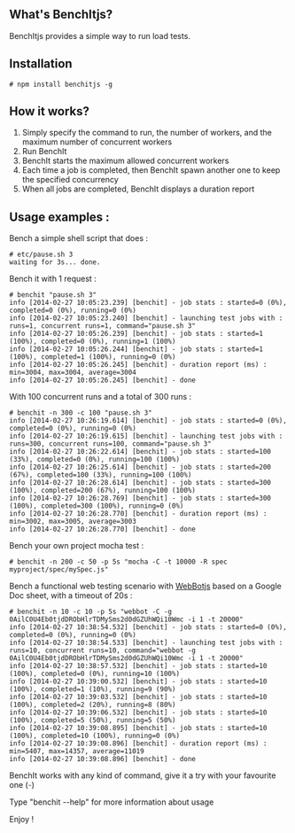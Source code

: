## What's BenchItjs?

BenchItjs provides a simple way to run load tests.

## Installation

    # npm install benchitjs -g

## How it works?

1. Simply specify the command to run, the number of workers, and the maximum number of concurrent workers
2. Run BenchIt
3. BenchIt starts the maximum allowed concurrent workers
4. Each time a job is completed, then BenchIt spawn another one to keep the specified concurrency
5. When all jobs are completed, BenchIt displays a duration report

## Usage examples :

Bench a simple shell script that does :

    # etc/pause.sh 3
    waiting for 3s... done.

Bench it with 1 request :

    # benchit "pause.sh 3"
    info [2014-02-27 10:05:23.239] [benchit] - job stats : started=0 (0%), completed=0 (0%), running=0 (0%)
    info [2014-02-27 10:05:23.240] [benchit] - launching test jobs with : runs=1, concurrent runs=1, command="pause.sh 3"
    info [2014-02-27 10:05:26.239] [benchit] - job stats : started=1 (100%), completed=0 (0%), running=1 (100%)
    info [2014-02-27 10:05:26.244] [benchit] - job stats : started=1 (100%), completed=1 (100%), running=0 (0%)
    info [2014-02-27 10:05:26.245] [benchit] - duration report (ms) : min=3004, max=3004, average=3004
    info [2014-02-27 10:05:26.245] [benchit] - done

With 100 concurrent runs and a total of 300 runs :

    # benchit -n 300 -c 100 "pause.sh 3"
    info [2014-02-27 10:26:19.614] [benchit] - job stats : started=0 (0%), completed=0 (0%), running=0 (0%)
    info [2014-02-27 10:26:19.615] [benchit] - launching test jobs with : runs=300, concurrent runs=100, command="pause.sh 3"
    info [2014-02-27 10:26:22.614] [benchit] - job stats : started=100 (33%), completed=0 (0%), running=100 (100%)
    info [2014-02-27 10:26:25.614] [benchit] - job stats : started=200 (67%), completed=100 (33%), running=100 (100%)
    info [2014-02-27 10:26:28.614] [benchit] - job stats : started=300 (100%), completed=200 (67%), running=100 (100%)
    info [2014-02-27 10:26:28.769] [benchit] - job stats : started=300 (100%), completed=300 (100%), running=0 (0%)
    info [2014-02-27 10:26:28.770] [benchit] - duration report (ms) : min=3002, max=3005, average=3003
    info [2014-02-27 10:26:28.770] [benchit] - done

Bench your own project mocha test :

    # benchit -n 200 -c 50 -p 5s "mocha -C -t 10000 -R spec myproject/spec/mySpec.js"

Bench a functional web testing scenario with [WebBotjs](https://github.com/openhoat/webbotjs) based on a Google Doc sheet, with a timeout of 20s :

    # benchit -n 10 -c 10 -p 5s "webbot -C -g 0AilC0U4Eb0tjdDRObHlrTDMySms2d0dGZUhWQi10Wmc -i 1 -t 20000"
    info [2014-02-27 10:38:54.532] [benchit] - job stats : started=0 (0%), completed=0 (0%), running=0 (0%)
    info [2014-02-27 10:38:54.533] [benchit] - launching test jobs with : runs=10, concurrent runs=10, command="webbot -g 0AilC0U4Eb0tjdDRObHlrTDMySms2d0dGZUhWQi10Wmc -i 1 -t 20000"
    info [2014-02-27 10:38:57.532] [benchit] - job stats : started=10 (100%), completed=0 (0%), running=10 (100%)
    info [2014-02-27 10:39:00.532] [benchit] - job stats : started=10 (100%), completed=1 (10%), running=9 (90%)
    info [2014-02-27 10:39:03.532] [benchit] - job stats : started=10 (100%), completed=2 (20%), running=8 (80%)
    info [2014-02-27 10:39:06.532] [benchit] - job stats : started=10 (100%), completed=5 (50%), running=5 (50%)
    info [2014-02-27 10:39:08.895] [benchit] - job stats : started=10 (100%), completed=10 (100%), running=0 (0%)
    info [2014-02-27 10:39:08.896] [benchit] - duration report (ms) : min=5407, max=14357, average=11019
    info [2014-02-27 10:39:08.896] [benchit] - done

BenchIt works with any kind of command, give it a try with your favourite one $(^_-)$

Type "benchit --help" for more information about usage

Enjoy !
